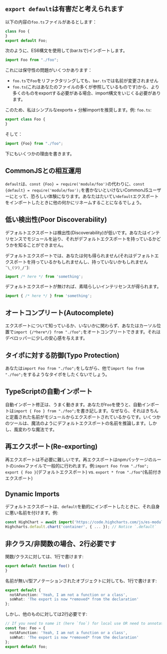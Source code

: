 ## `export default`は有害だと考えられます

以下の内容の`foo.ts`ファイルがあるとします：

```ts
class Foo {
}
export default Foo;
```

次のように、ES6構文を使用して(bar.tsで)インポートします。

```ts
import Foo from "./foo";
```

これには保守性の問題がいくつかあります：
* `foo.ts`で`Foo`をリファクタリングしても、`bar.ts`では名前が変更されません
* `foo.ts`(これはあなたのファイルの多くが参照しているものです)から、より多くのものをexportする必要がある場合、import構文をいじくる必要があります。

このため、私はシンプルなexports + 分解importを推奨します。例: `foo.ts`:

```ts
export class Foo {
}
```
そして：

```ts
import {Foo} from "./foo";
```

下にもいくつかの理由を書きます。

## CommonJSとの相互運用
`default`は、`const {Foo} = require('module/foo')`の代わりに、`const {default} = require('module/foo');`を書かないといけないCommonJSユーザーにとって、恐ろしい体験になります。あなたはたいてい`default`エクスポートをインポートしたときに他の何かにリネームすることになるでしょう。

## 低い検出性(Poor Discoverability)
デフォルトエクスポートは検出性(Discoverability)が低いです。あなたはインテリセンスでモジュールを辿り、それがデフォルトエクスポートを持っているかどうかを知ることができません。

デフォルトエクスポートでは、あなたは何も得られません(それはデフォルトエクスポートを持っているかもしれませんし、持っていないかもしれません`¯\_(ツ)_/¯`):

```ts
import /* here */ from 'something';
```

デフォルトエクスポートが無ければ、素晴らしいインテリセンスが得られます。

```ts
import { /* here */ } from 'something';
```

## オートコンプリート(Autocomplete)
エクスポートについて知っているか、いないかに関わらず、あなたはカーソル位置で`import {/*here*/} from "./foo";`をオートコンプリートできます。それはデベロッパーに少しの安心感を与えます。

## タイポに対する防御(Typo Protection)
あなたは`import Foo from "./foo";`をしながら、他で`import foo from "./foo";`をするようなタイポをしたくないでしょう。

## TypeScriptの自動インポート
自動インポート修正は、うまく動きます。あなたが`Foo`を使うと、自動インポートは`import { Foo } from "./foo";`を書き記します。なぜなら、それはきちんと定義された名前がモジュールからエクスポートされているからです。いくつかのツールは、魔法のようにデフォルトエクスポートの名前を推論します。しかし、風変わりな魔法です。

## 再エクスポート(Re-exporting)
再エクスポートは不必要に難しいです。再エクスポートはnpmパッケージのルートの`index`ファイルで一般的に行われます。例:`import Foo from "./foo"; export { Foo }`(デフォルトエクスポート) vs. `export * from "./foo"`(名前付きエクスポート)

## Dynamic Imports
デフォルトエクスポートは、`default`を動的にインポートしたときに、それ自身に悪い名前を付けます。例:
```ts
const HighChart = await import('https://code.highcharts.com/js/es-modules/masters/highcharts.src.js');
Highcharts.default.chart('container', { ... }); // Notice `.default`
```

## 非クラス/非関数の場合、2行必要です

関数/クラスに対しては、1行で書けます:
```ts
export default function foo() {
}
```

名前が無い/型アノテーションされたオブジェクトに対しても、1行で書けます:
```ts
export default {
  notAFunction: 'Yeah, I am not a function or a class',
  soWhat: 'The export is now *removed* from the declaration'
};
```

しかし、他のものに対しては2行必要です:
```ts
// If you need to name it (here `foo`) for local use OR need to annotate type (here `Foo`)
const foo: Foo = {
  notAFunction: 'Yeah, I am not a function or a class',
  soWhat: 'The export is now *removed* from the declaration'
};
export default foo;
```
